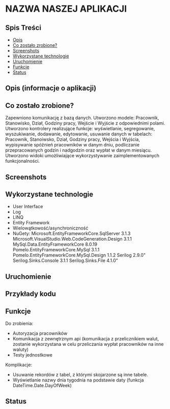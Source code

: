 # NAZWA NASZEJ APLIKACJI



## Spis Treści
* [Opis](#opis)
* [Co zostało zrobione?](#co-zostało-zrobione?)
* [Screenshots](#screenshots)
* [Wykorzystane technologie](#wykorzystane-technologie)
* [Uruchomienie](#uruchomienie)
* [Funkcje](#funkcje)
* [Status](#status)

## Opis (informacje o aplikacji)

## Co zostało zrobione?

Zapewniono komunikację z bazą danych.
Utworzono modele: Pracownik, Stanowisko, Dział, Godziny pracy, Wejście i Wyjście z odpowiednimi polami.
Utworzono kontrolery realizujące funkcje: wyświetlanie, segregowanie, wyszukiwanie, dodawanie, edytowanie, usuwanie danych w tabelach: Pracownik, Stanoiwsko, Dział, Godziny pracy, Wejścia i Wyjścia, wypisywanie spóźnień pracowników w danym dniu, podliczanie przepracowanych godzin i nadgodzin oraz wypłat w danym miesiącu.
Utworzono widoki umożliwiające wykorzystywanie zaimplementowanych funkcjonalności.

## Screenshots


## Wykorzystane technologie
* User Interface
* Log
* LINQ
* Entity Framework
* Wielowątkowość/asynchroniczność
* NuGety:
Microsoft.EntityFrameworkCore.SqlServer 3.1.3
Microsoft.VisualStudio.Web.CodeGeneration.Design 3.1.1
MySql.Data.EntityFrameworkCore 8.0.19
Pomelo.EntityFrameworkCore.MySql 3.1.1
Pomelo.EntityFrameworkCore.MySql.Design 1.1.2
Serilog 2.9.0"
Serilog.Sinks.Console 3.1.1
Serilog.Sinks.File 4.1.0"

## Uruchomienie

## Przykłady kodu


## Funkcje


Do zrobienia:
* Autoryzacja pracowników
* Komunikacja z zewnętrznym api (komunikacja z przelicznikiem walut, zostanie wykorzystana w celu przeliczania wypłat pracowników na inne waluty)
* Testy jednostkowe

Komplikacje:
* Usuwanie rekordów z tabel, z którymi skojarzone są inne tabele.
* Wyświetlanie nazwy dnia tygodnia na podstawie daty (funkcja DateTime.Date.DayOfWeek)

## Status

